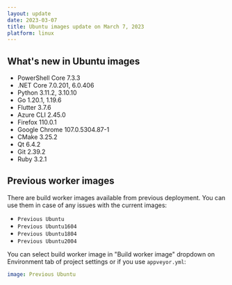 ```yaml
---
layout: update
date: 2023-03-07
title: Ubuntu images update on March 7, 2023
platform: linux
---
```


## What's new in Ubuntu images

* PowerShell Core 7.3.3
* .NET Core 7.0.201, 6.0.406
* Python 3.11.2, 3.10.10
* Go 1.20.1, 1.19.6
* Flutter 3.7.6
* Azure CLI 2.45.0
* Firefox 110.0.1
* Google Chrome 107.0.5304.87-1
* CMake 3.25.2
* Qt 6.4.2
* Git 2.39.2
* Ruby 3.2.1

## Previous worker images

There are build worker images available from previous deployment. You can use them in case of any issues with the current images:

* `Previous Ubuntu`
* `Previous Ubuntu1604`
* `Previous Ubuntu1804`
* `Previous Ubuntu2004`

You can select build worker image in "Build worker image" dropdown on Environment tab of project settings or if you use `appveyor.yml`:

```yaml
image: Previous Ubuntu
```